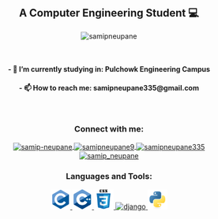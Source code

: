 <h2 align="center">
  A Computer Engineering Student 💻
</h2>

<p align="center"> 
  <img src="https://komarev.com/ghpvc/?username=samipneupane&label=Profile%20views&color=0e75b6&style=flat" alt="samipneupane"> 
</p>
<br>

 <h4 align="center">
  - 🔭 I’m currently studying in: Pulchowk Engineering Campus
</h4>

<h4 align="center">
  - 📫 How to reach me: samipneupane335@gmail.com
</h4>
<br>

<h3 align="center">
  Connect with me:
</h3>
<p align="center">
<a href="https://www.linkedin.com/in/samip-neupane" target="blank">
<img align="center" src="https://raw.githubusercontent.com/rahuldkjain/github-profile-readme-generator/master/src/images/icons/Social/linked-in-alt.svg" alt="samip-neupane" height="30" width="40">
</a>
<a href="https://twitter.com/samipneupane9" target="blank">
  <img align="center" src="https://raw.githubusercontent.com/rahuldkjain/github-profile-readme-generator/master/src/images/icons/Social/twitter.svg" alt="samipneupane9" height="30" width="40">
  </a>
<a href="https://fb.com/samipneupane335" target="blank">
  <img align="center" src="https://raw.githubusercontent.com/rahuldkjain/github-profile-readme-generator/master/src/images/icons/Social/facebook.svg" alt="samipneupane335" height="30" width="40">
  </a>
<a href="https://instagram.com/samip_neupane" target="blank">
  <img align="center" src="https://raw.githubusercontent.com/rahuldkjain/github-profile-readme-generator/master/src/images/icons/Social/instagram.svg" alt="samip_neupane" height="30" width="40">
  </a>
</p>

<h3 align="center">
  Languages and Tools:
</h3>
<p align="center">
  <a href="https://www.cprogramming.com/" target="_blank" rel="noreferrer">
    <img src="https://raw.githubusercontent.com/devicons/devicon/master/icons/c/c-original.svg" alt="c" width="40" height="40">
  </a>
  <a href="https://www.w3schools.com/cpp/" target="_blank" rel="noreferrer">
    <img src="https://raw.githubusercontent.com/devicons/devicon/master/icons/cplusplus/cplusplus-original.svg" alt="cplusplus" width="40" height="40">
  </a>
  <a href="https://www.w3schools.com/css/" target="_blank" rel="noreferrer">
    <img src="https://raw.githubusercontent.com/devicons/devicon/master/icons/css3/css3-original-wordmark.svg" alt="css3" width="40" height="40">
  </a>
  <a href="https://www.djangoproject.com/" target="_blank" rel="noreferrer">
    <img src="https://cdn.worldvectorlogo.com/logos/django.svg" alt="django" width="40" height="40">
  </a>
  <a href="https://www.python.org" target="_blank" rel="noreferrer">
    <img src="https://raw.githubusercontent.com/devicons/devicon/master/icons/python/python-original.svg" alt="python" width="40" height="40">
  </a>
</p>
<br>
<!--
<p align="center">
  <img src="https://github-readme-streak-stats.herokuapp.com/?user=samipneupane&theme=blueberry&hide_border=true">
</p>
--!>
